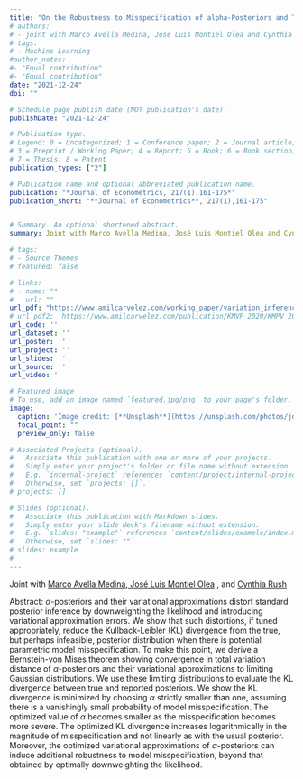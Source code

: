 ```yaml
---
title: "On the Robustness to Misspecification of alpha-Posteriors and Their Variational Approximations"
# authors:
# - joint with Marco Avella Medina, José Luis Montiel Olea and Cynthia Rush
# tags:
# - Machine Learning
#author_notes:
#- "Equal contribution"
#- "Equal contribution"
date: "2021-12-24"
doi: ""

# Schedule page publish date (NOT publication's date).
publishDate: "2021-12-24"

# Publication type.
# Legend: 0 = Uncategorized; 1 = Conference paper; 2 = Journal article;
# 3 = Preprint / Working Paper; 4 = Report; 5 = Book; 6 = Book section;
# 7 = Thesis; 8 = Patent
publication_types: ["2"]

# Publication name and optional abbreviated publication name.
publication: "*Journal of Econometrics, 217(1),161-175*"
publication_short: "**Journal of Econometrics**, 217(1),161-175"


# Summary. An optional shortened abstract.
summary: Joint with Marco Avella Medina, José Luis Montiel Olea and Cynthia Rush.

# tags:
# - Source Themes
# featured: false

# links:
# - name: ""
#   url: ""
url_pdf: "https://www.amilcarvelez.com/working_paper/variation_inference/AMRV_Dec2021.pdf"
# url_pdf2: 'https://www.amilcarvelez.com/publication/KMVP_2020/KMPV_2020Appendix.pdf'
url_code: ''
url_dataset: ''
url_poster: ''
url_project: ''
url_slides: ''
url_source: ''
url_video: ''

# Featured image
# To use, add an image named `featured.jpg/png` to your page's folder. 
image:
  caption: 'Image credit: [**Unsplash**](https://unsplash.com/photos/jdD8gXaTZsc)'
  focal_point: ""
  preview_only: false

# Associated Projects (optional).
#   Associate this publication with one or more of your projects.
#   Simply enter your project's folder or file name without extension.
#   E.g. `internal-project` references `content/project/internal-project/index.md`.
#   Otherwise, set `projects: []`.
# projects: []

# Slides (optional).
#   Associate this publication with Markdown slides.
#   Simply enter your slide deck's filename without extension.
#   E.g. `slides: "example"` references `content/slides/example/index.md`.
#   Otherwise, set `slides: ""`.
# slides: example
#
---
```


Joint with <a href="https://sites.google.com/site/marcoavellamedina/home" target="_blank">Marco Avella Medina</span>, <span> <a href="http://www.joseluismontielolea.com/" target="_blank">José Luis Montiel Olea</a> </span>, <span> and <a href="http://www.columbia.edu/~cgr2130/" target="_blank"> Cynthia Rush</a> </span></div>
 
Abstract:  $\alpha$-posteriors and their variational approximations distort standard posterior inference by downweighting the likelihood and introducing variational approximation errors. We show that such distortions, if tuned appropriately, reduce the Kullback-Leibler (KL) divergence from the true, but perhaps infeasible, posterior distribution when there is potential parametric model misspecification. To make this point, we derive a Bernstein-von Mises theorem showing convergence in total variation distance of $\alpha$-posteriors and their variational approximations to limiting Gaussian distributions. We use these limiting distributions to evaluate the KL divergence between true and reported posteriors. We show the KL divergence is minimized by choosing $\alpha$ strictly smaller than one, assuming there is a vanishingly small probability of model misspecification. The optimized value of $\alpha$ becomes smaller as the misspecification becomes more severe. The optimized KL divergence increases logarithmically in the magnitude of misspecification and not linearly as with the usual posterior. Moreover, the optimized variational approximations of $\alpha$-posteriors can induce additional robustness to model misspecification, beyond that obtained by optimally downweighting the likelihood.
